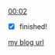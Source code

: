 [00:02](https://www.bilibili.com/video/BV1Yb411a7ty?t=155.4#t=2.660311)

- [x] finished! 

[my blog url](https://yizhenAllen.github.io)